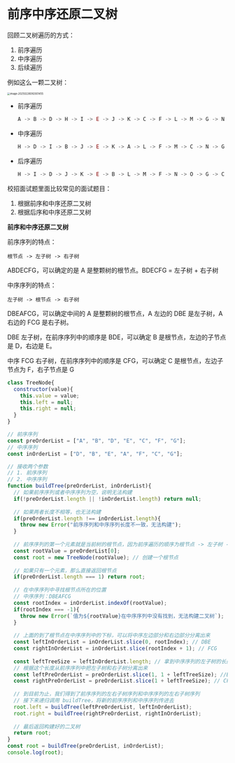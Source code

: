 # 前序中序还原二叉树

回顾二叉树遍历的方式：

1. 前序遍历
2. 中序遍历
3. 后续遍历

例如这么一颗二叉树：

<img src="https://xiejie-typora.oss-cn-chengdu.aliyuncs.com/2025-02-26-012002.png" alt="image-20250226092001455" style="zoom:40%;" />

- 前序遍历

  ```js
  A -> B -> D -> H -> I -> E -> J -> K -> C -> F -> L -> M -> G -> N -> O
  ```

- 中序遍历

  ```js
  H -> D -> I -> B -> J -> E -> K -> A -> L -> F -> M -> C -> N -> G -> O
  ```

- 后序遍历

  ```js
  H -> I -> D -> J -> K -> E -> B -> L -> M -> F -> N -> O -> G -> C -> A
  ```

校招面试题里面比较常见的面试题目：

1. 根据前序和中序还原二叉树
2. 根据后序和中序还原二叉树 



**前序和中序还原二叉树**

前序序列的特点：

```
根节点 -> 左子树 -> 右子树
```

ABDECFG，可以确定的是 A 是整颗树的根节点。BDECFG = 左子树 + 右子树



中序序列的特点：

```
左子树 -> 根节点 -> 右子树 
```

DBEAFCG，可以确定中间的 A 是整颗树的根节点，A 左边的 DBE 是左子树，A 右边的 FCG 是右子树。

DBE 左子树，在前序序列中的顺序是 BDE，可以确定 B 是根节点，左边的子节点是 D，右边是 E。

中序 FCG 右子树，在前序序列中的顺序是 CFG，可以确定 C 是根节点，左边子节点为 F，右子节点是 G



```js
class TreeNode{
  constructor(value){
    this.value = value;
    this.left = null;
    this.right = null;
  }
}

// 前序序列
const preOrderList = ["A", "B", "D", "E", "C", "F", "G"];
// 中序序列
const inOrderList = ["D", "B", "E", "A", "F", "C", "G"];

// 接收两个参数
// 1. 前序序列
// 2. 中序序列
function buildTree(preOrderList, inOrderList){
  // 如果前序序列或者中序序列为空，说明无法构建
  if(!preOrderList.length || !inOrderList.length) return null;
  
  // 如果两者长度不相等，也无法构建
  if(preOrderList.length !== inOrderList.length){
    throw new Error("前序序列和中序序列长度不一致，无法构建");
  }
  
  // 前序序列的第一个元素就是当前树的根节点，因为前序遍历的顺序为根节点 -> 左子树 -> 右子树
  const rootValue = preOrderList[0];
  const root = new TreeNode(rootValue); // 创建一个根节点
  
  // 如果只有一个元素，那么直接返回根节点
  if(preOrderList.length === 1) return root;
  
  // 在中序序列中寻找根节点所在的位置
  // 中序序列：DBEAFCG
  const rootIndex = inOrderList.indexOf(rootValue);
  if(rootIndex === -1){
    throw new Error(`值为${rootValue}在中序序列中没有找到，无法构建二叉树`);
  }
  
  // 上面的到了根节点在中序序列中的下标，可以将中序左边部分和右边部分分离出来
  const leftInOrderList = inOrderList.slice(0, rootIndex); // DBE
  const rightInOrderList = inOrderList.slice(rootIndex + 1); // FCG
  
  const leftTreeSize = leftInOrderList.length; // 拿到中序序列的左子树的长度
  // 根据这个长度从前序序列中把左子树和右子树分离出来
  const leftPreOrderList = preOrderList.slice(1, 1 + leftTreeSize); //BDE
  const rightPreOrderList = preOrderList.slice(1 + leftTreeSize); // CFG
  
  // 到目前为止，我们得到了前序序列的左右子树序列和中序序列的左右子树序列
  // 接下来递归调用 buildTree，将新的前序序列和中序序列传进去
  root.left = buildTree(leftPreOrderList, leftInOrderList);
  root.right = buildTree(rightPreOrderList, rightInOrderList);
  
  // 最后返回构建好的二叉树
  return root;
}
const root = buildTree(preOrderList, inOrderList);
console.log(root);
```

